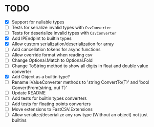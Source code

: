 # TODO

- [x] Support for nullable types
- [ ] Tests for serialize invalid types with `CsvConverter`
- [ ] Tests for deserialize invalid types with `CsvConverter`
- [x] Add IPEndpint to builtin types
- [x] Allow custom serialization/deserialization for array
- [ ] Add cancellation tokens for async functions
- [ ] Allow override format when reading csv
- [ ] Change Optional.Match to Optional.Fold
- [ ] Change ToString method to show all digits in float and double value converter
- [x] Add Object as a builtin type?
- [ ] Rename IValueConverter methods to 'string ConvertTo(T)' and 'bool ConvertFrom(string, out T)'
- [ ] Update README
- [ ] Add tests for builtin types converters
- [ ] Add tests for floating points converters
- [ ] Move extensions to FastCSV.Extensions
- [ ] Allow serialize/deserialize any raw type (Without an object) not just builtins
